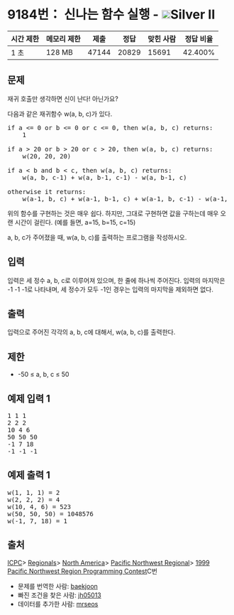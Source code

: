 # 9184번： 신나는 함수 실행 - <img src="https://static.solved.ac/tier_small/9.svg" style="height:20px" />Silver II


| 시간 제한 | 메모리 제한 | 제출 | 정답 | 맞힌 사람 | 정답 비율 |
| --- | --- | --- | --- | --- | --- |
| 1 초 | 128 MB | 47144 | 20829 | 15691 | 42.400% |


## 문제


재귀 호출만 생각하면 신이 난다! 아닌가요?

다음과 같은 재귀함수 w(a, b, c)가 있다.

<pre>if a &lt;= 0 or b &lt;= 0 or c &lt;= 0, then w(a, b, c) returns:
    1

if a &gt; 20 or b &gt; 20 or c &gt; 20, then w(a, b, c) returns:
    w(20, 20, 20)

if a &lt; b and b &lt; c, then w(a, b, c) returns:
    w(a, b, c-1) + w(a, b-1, c-1) - w(a, b-1, c)

otherwise it returns:
    w(a-1, b, c) + w(a-1, b-1, c) + w(a-1, b, c-1) - w(a-1, b-1, c-1)
</pre>
위의 함수를 구현하는 것은 매우 쉽다. 하지만, 그대로 구현하면 값을 구하는데 매우 오랜 시간이 걸린다. (예를 들면, a=15, b=15, c=15)

a, b, c가 주어졌을 때, w(a, b, c)를 출력하는 프로그램을 작성하시오.




## 입력


입력은 세 정수 a, b, c로 이루어져 있으며, 한 줄에 하나씩 주어진다. 입력의 마지막은 -1 -1 -1로 나타내며, 세 정수가 모두 -1인 경우는 입력의 마지막을 제외하면 없다.




## 출력


입력으로 주어진 각각의 a, b, c에 대해서, w(a, b, c)를 출력한다.




## 제한


- -50 ≤ a, b, c ≤ 50





## 예제 입력 1


<pre>1 1 1
2 2 2
10 4 6
50 50 50
-1 7 18
-1 -1 -1
</pre>


## 예제 출력 1


<pre>w(1, 1, 1) = 2
w(2, 2, 2) = 4
w(10, 4, 6) = 523
w(50, 50, 50) = 1048576
w(-1, 7, 18) = 1
</pre>






## 출처


[ICPC](/category/1)> [Regionals](/category/7)> [North America](/category/8)> [Pacific Northwest Regional](/category/33)> [1999 Pacific Northwest Region Programming Contest](/category/detail/1106)C번
- 문제를 번역한 사람: [baekjoon](/user/baekjoon)
- 빠진 조건을 찾은 사람: [jh05013](/user/jh05013)
- 데이터를 추가한 사람: [mrseos](/user/mrseos)




